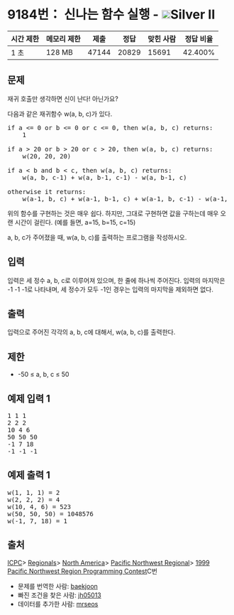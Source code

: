 # 9184번： 신나는 함수 실행 - <img src="https://static.solved.ac/tier_small/9.svg" style="height:20px" />Silver II


| 시간 제한 | 메모리 제한 | 제출 | 정답 | 맞힌 사람 | 정답 비율 |
| --- | --- | --- | --- | --- | --- |
| 1 초 | 128 MB | 47144 | 20829 | 15691 | 42.400% |


## 문제


재귀 호출만 생각하면 신이 난다! 아닌가요?

다음과 같은 재귀함수 w(a, b, c)가 있다.

<pre>if a &lt;= 0 or b &lt;= 0 or c &lt;= 0, then w(a, b, c) returns:
    1

if a &gt; 20 or b &gt; 20 or c &gt; 20, then w(a, b, c) returns:
    w(20, 20, 20)

if a &lt; b and b &lt; c, then w(a, b, c) returns:
    w(a, b, c-1) + w(a, b-1, c-1) - w(a, b-1, c)

otherwise it returns:
    w(a-1, b, c) + w(a-1, b-1, c) + w(a-1, b, c-1) - w(a-1, b-1, c-1)
</pre>
위의 함수를 구현하는 것은 매우 쉽다. 하지만, 그대로 구현하면 값을 구하는데 매우 오랜 시간이 걸린다. (예를 들면, a=15, b=15, c=15)

a, b, c가 주어졌을 때, w(a, b, c)를 출력하는 프로그램을 작성하시오.




## 입력


입력은 세 정수 a, b, c로 이루어져 있으며, 한 줄에 하나씩 주어진다. 입력의 마지막은 -1 -1 -1로 나타내며, 세 정수가 모두 -1인 경우는 입력의 마지막을 제외하면 없다.




## 출력


입력으로 주어진 각각의 a, b, c에 대해서, w(a, b, c)를 출력한다.




## 제한


- -50 ≤ a, b, c ≤ 50





## 예제 입력 1


<pre>1 1 1
2 2 2
10 4 6
50 50 50
-1 7 18
-1 -1 -1
</pre>


## 예제 출력 1


<pre>w(1, 1, 1) = 2
w(2, 2, 2) = 4
w(10, 4, 6) = 523
w(50, 50, 50) = 1048576
w(-1, 7, 18) = 1
</pre>






## 출처


[ICPC](/category/1)> [Regionals](/category/7)> [North America](/category/8)> [Pacific Northwest Regional](/category/33)> [1999 Pacific Northwest Region Programming Contest](/category/detail/1106)C번
- 문제를 번역한 사람: [baekjoon](/user/baekjoon)
- 빠진 조건을 찾은 사람: [jh05013](/user/jh05013)
- 데이터를 추가한 사람: [mrseos](/user/mrseos)




